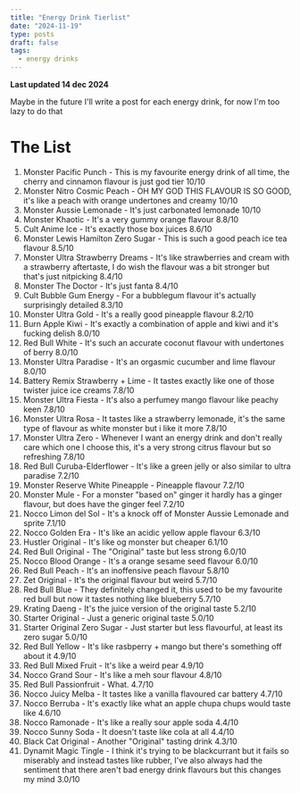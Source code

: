 ```yaml
---
title: "Energy Drink Tierlist"
date: "2024-11-19"
type: posts
draft: false
tags:
  - energy drinks
---
```


**Last updated 14 dec 2024**

Maybe in the future I'll write a post for each energy drink, for now I'm too lazy to do that

<!--more-->

# The List
1. Monster Pacific Punch - This is my favourite energy drink of all time, the cherry and cinnamon flavour is just god tier 10/10
2. Monster Nitro Cosmic Peach - OH MY GOD THIS FLAVOUR IS SO GOOD, it's like a peach with orange undertones and creamy 10/10
3. Monster Aussie Lemonade - It's just carbonated lemonade 10/10
4. Monster Khaotic - It's a very gummy orange flavour 8.8/10
5. Cult Anime Ice - It's exactly those box juices 8.6/10
6. Monster Lewis Hamilton Zero Sugar - This is such a good peach ice tea flavour 8.5/10
7. Monster Ultra Strawberry Dreams - It's like strawberries and cream with a strawberry aftertaste, I do wish the flavour was a bit stronger but that's just nitpicking 8.4/10
8. Monster The Doctor - It's just fanta 8.4/10
9. Cult Bubble Gum Energy - For a bubblegum flavour it's actually surprisingly detailed 8.3/10
10. Monster Ultra Gold - It's a really good pineapple flavour 8.2/10
11. Burn Apple Kiwi - It's exactly a combination of apple and kiwi and it's fucking delish 8.0/10
12. Red Bull White - It's such an accurate coconut flavour with undertones of berry 8.0/10
13. Monster Ultra Paradise - It's an orgasmic cucumber and lime flavour 8.0/10
14. Battery Remix Strawberry + Lime - It tastes exactly like one of those twister juice ice creams 7.8/10
15. Monster Ultra Fiesta - It's also a perfumey mango flavour like peachy keen 7.8/10
16. Monster Ultra Rosa - It tastes like a strawberry lemonade, it's the same type of flavour as white monster but i like it more 7.8/10
17. Monster Ultra Zero - Whenever I want an energy drink and don't really care which one I choose this, it's a very strong citrus flavour but so refreshing 7.8/10
18. Red Bull Curuba-Elderflower - It's like a green jelly or also similar to ultra paradise 7.2/10
19. Monster Reserve White Pineapple - Pineapple flavour 7.2/10
20. Monster Mule - For a monster "based on" ginger it hardly has a ginger flavour, but does have the ginger feel 7.2/10
21. Nocco Limon del Sol - It's a knock off of Monster Aussie Lemonade and sprite 7.1/10
22. Nocco Golden Era - It's like an acidic yellow apple flavour 6.3/10
23. Hustler Original - It's like og monster but cheaper 6.1/10
24. Red Bull Original - The "Original" taste but less strong 6.0/10
25. Nocco Blood Orange - It's a orange sesame seed flavour 6.0/10
26. Red Bull Peach - It's an inoffensive peach flavour 5.8/10
27. Zet Original - It's the original flavour but weird 5.7/10
28. Red Bull Blue - They definitely changed it, this used to be my favourite red bull but now it tastes nothing like blueberry 5.7/10
29. Krating Daeng - It's the juice version of the original taste 5.2/10
30. Starter Original - Just a generic original taste 5.0/10
31. Starter Original Zero Sugar - Just starter but less flavourful, at least its zero sugar 5.0/10
32. Red Bull Yellow - It's like rasbperry + mango but there's something off about it 4.9/10
33. Red Bull Mixed Fruit - It's like a weird pear 4.9/10
34. Nocco Grand Sour - It's like a meh sour flavour 4.8/10
35. Red Bull Passionfruit - What. 4.7/10
36. Nocco Juicy Melba - It tastes like a vanilla flavoured car battery 4.7/10
37. Nocco Berruba - It's exactly like what an apple chupa chups would taste like 4.6/10
38. Nocco Ramonade - It's like a really sour apple soda 4.4/10
39. Nocco Sunny Soda - It doesn't taste like cola at all 4.4/10
40. Black Cat Original - Another "Original" tasting drink 4.3/10
41. Dynamit Magic Tingle - I think it's trying to be blackcurrant but it fails so miserably and instead tastes like rubber, I've also always had the sentiment that there aren't bad energy drink flavours but this changes my mind 3.0/10
